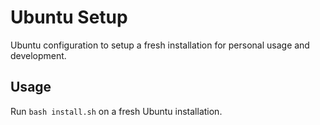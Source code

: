 # Ubuntu Setup

Ubuntu configuration to setup a fresh installation for personal usage and development.

## Usage

Run `bash install.sh` on a fresh Ubuntu installation.